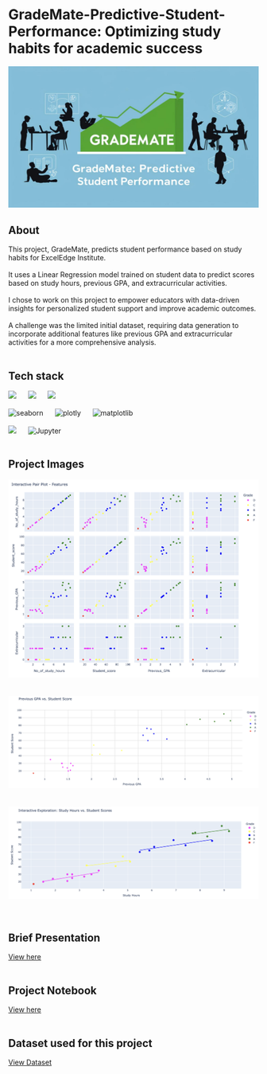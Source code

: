 # **GradeMate-Predictive-Student-Performance: Optimizing study habits for academic success**

![Banner Image](https://github.com/Qamar247/GradeMate-Predictive-Student-Performance/blob/main/GradeMate%20banner.jpg)

## About

This project, GradeMate, predicts student performance based on study habits for ExcelEdge Institute.
<br>
<br>
It uses a Linear Regression model trained on student data to predict scores based on study hours, previous GPA, and extracurricular activities.
<br>
<br>
I chose to work on this project to empower educators with data-driven insights for personalized student support and improve academic outcomes.
<br>
<br>
A challenge was the limited initial dataset, requiring data generation to incorporate additional features like previous GPA and extracurricular activities for a more comprehensive analysis.
<br>
<br>

## Tech stack 

<div>
  <!-- First Row -->
  <img src='https://skillicons.dev/icons?i=py&theme=dark'> &nbsp;&nbsp;&nbsp;&nbsp;
  <img src='https://img.shields.io/badge/Numpy-777BB4?style=for-the-badge&logo=numpy&logoColor=white'> &nbsp;&nbsp;&nbsp;&nbsp;
  <img src='https://img.shields.io/badge/Pandas-2C2D72?style=for-the-badge&logo=pandas&logoColor=white'> &nbsp;&nbsp;&nbsp;&nbsp;
</div>
<br>

<div>
  <!-- Second Row -->
  <img src='https://img.shields.io/badge/Seaborn-4C72B0?logo=seaborn&logoColor=white' alt="seaborn" style="height: 26px; width: 80px;" /> &nbsp;&nbsp;&nbsp;&nbsp;
  <img src='https://img.shields.io/badge/Plotly-239120?style=for-the-badge&logo=plotly&logoColor=white' alt="plotly" style="height: 26px; width: 100px;" /> &nbsp;&nbsp;&nbsp;&nbsp;
  <img src='https://img.shields.io/badge/Matplotlib-11557C?logo=matplotlib&logoColor=white' alt="matplotlib" style="height: 26px; width: 100px;" /> &nbsp;&nbsp;&nbsp;&nbsp;
</div>
<br>

<div>
  <!-- Third Row -->
  <img src='https://img.shields.io/badge/scikit_learn-F7931E?style=for-the-badge&logo=scikit-learn&logoColor=white'> &nbsp;&nbsp;&nbsp;&nbsp;
  <img src='https://img.shields.io/badge/Jupyter-F37626?style=for-the-badge&logo=Jupyter&logoColor=white' style="height: 28px; width: 110px;" alt="Jupyter"/> &nbsp;&nbsp;&nbsp;&nbsp;        
</div>
<br>

## Project Images
![Graph 1](https://github.com/Qamar247/GradeMate-Predictive-Student-Performance/blob/main/Pair%20plot%20-%20Features.png) 
<br>
<br>
<br>
![Graph 2](https://github.com/Qamar247/GradeMate-Predictive-Student-Performance/blob/main/Previous%20GPA%20v%3As%20Student%20score.png)
<br>
<br>
<br>
![Graph 3](https://github.com/Qamar247/GradeMate-Predictive-Student-Performance/blob/main/Study%20hours%20v%3As%20Student%20score.png)
<br>
<br>
<br>

## Brief Presentation 
[View here](https://github.com/Qamar247/GradeMate-Predictive-Student-Performance/blob/main/GradeMate.pdf)
<br>
<br>


## Project Notebook
[View here](https://github.com/Qamar247/GradeMate-Predictive-Student-Performance/blob/main/GradeMate_Predictive_Student_Performance.ipynb)
<br>
<br>


## Dataset used for this project 
[View Dataset](https://github.com/Qamar247/GradeMate-Predictive-Student-Performance/blob/main/Study_hours_score_prediction.csv)

<br>
